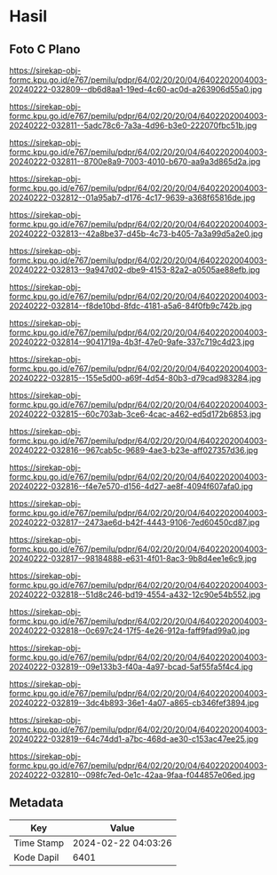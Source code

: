 # Hasil

## Foto C Plano

https://sirekap-obj-formc.kpu.go.id/e767/pemilu/pdpr/64/02/20/20/04/6402202004003-20240222-032809--db6d8aa1-19ed-4c60-ac0d-a263906d55a0.jpg

https://sirekap-obj-formc.kpu.go.id/e767/pemilu/pdpr/64/02/20/20/04/6402202004003-20240222-032811--5adc78c6-7a3a-4d96-b3e0-222070fbc51b.jpg

https://sirekap-obj-formc.kpu.go.id/e767/pemilu/pdpr/64/02/20/20/04/6402202004003-20240222-032811--8700e8a9-7003-4010-b670-aa9a3d865d2a.jpg

https://sirekap-obj-formc.kpu.go.id/e767/pemilu/pdpr/64/02/20/20/04/6402202004003-20240222-032812--01a95ab7-d176-4c17-9639-a368f65816de.jpg

https://sirekap-obj-formc.kpu.go.id/e767/pemilu/pdpr/64/02/20/20/04/6402202004003-20240222-032813--42a8be37-d45b-4c73-b405-7a3a99d5a2e0.jpg

https://sirekap-obj-formc.kpu.go.id/e767/pemilu/pdpr/64/02/20/20/04/6402202004003-20240222-032813--9a947d02-dbe9-4153-82a2-a0505ae88efb.jpg

https://sirekap-obj-formc.kpu.go.id/e767/pemilu/pdpr/64/02/20/20/04/6402202004003-20240222-032814--f8de10bd-8fdc-4181-a5a6-84f0fb9c742b.jpg

https://sirekap-obj-formc.kpu.go.id/e767/pemilu/pdpr/64/02/20/20/04/6402202004003-20240222-032814--9041719a-4b3f-47e0-9afe-337c719c4d23.jpg

https://sirekap-obj-formc.kpu.go.id/e767/pemilu/pdpr/64/02/20/20/04/6402202004003-20240222-032815--155e5d00-a69f-4d54-80b3-d79cad983284.jpg

https://sirekap-obj-formc.kpu.go.id/e767/pemilu/pdpr/64/02/20/20/04/6402202004003-20240222-032815--60c703ab-3ce6-4cac-a462-ed5d172b6853.jpg

https://sirekap-obj-formc.kpu.go.id/e767/pemilu/pdpr/64/02/20/20/04/6402202004003-20240222-032816--967cab5c-9689-4ae3-b23e-aff027357d36.jpg

https://sirekap-obj-formc.kpu.go.id/e767/pemilu/pdpr/64/02/20/20/04/6402202004003-20240222-032816--f4e7e570-d156-4d27-ae8f-4094f607afa0.jpg

https://sirekap-obj-formc.kpu.go.id/e767/pemilu/pdpr/64/02/20/20/04/6402202004003-20240222-032817--2473ae6d-b42f-4443-9106-7ed60450cd87.jpg

https://sirekap-obj-formc.kpu.go.id/e767/pemilu/pdpr/64/02/20/20/04/6402202004003-20240222-032817--98184888-e631-4f01-8ac3-9b8d4ee1e6c9.jpg

https://sirekap-obj-formc.kpu.go.id/e767/pemilu/pdpr/64/02/20/20/04/6402202004003-20240222-032818--51d8c246-bd19-4554-a432-12c90e54b552.jpg

https://sirekap-obj-formc.kpu.go.id/e767/pemilu/pdpr/64/02/20/20/04/6402202004003-20240222-032818--0c697c24-17f5-4e26-912a-faff9fad99a0.jpg

https://sirekap-obj-formc.kpu.go.id/e767/pemilu/pdpr/64/02/20/20/04/6402202004003-20240222-032819--09e133b3-f40a-4a97-bcad-5af55fa5f4c4.jpg

https://sirekap-obj-formc.kpu.go.id/e767/pemilu/pdpr/64/02/20/20/04/6402202004003-20240222-032819--3dc4b893-36e1-4a07-a865-cb346fef3894.jpg

https://sirekap-obj-formc.kpu.go.id/e767/pemilu/pdpr/64/02/20/20/04/6402202004003-20240222-032819--64c74dd1-a7bc-468d-ae30-c153ac47ee25.jpg

https://sirekap-obj-formc.kpu.go.id/e767/pemilu/pdpr/64/02/20/20/04/6402202004003-20240222-032810--098fc7ed-0e1c-42aa-9faa-f044857e06ed.jpg


## Metadata

| Key        | Value               |
| ---------- | ------------------- |
| Time Stamp | 2024-02-22 04:03:26 |
| Kode Dapil | 6401                |



